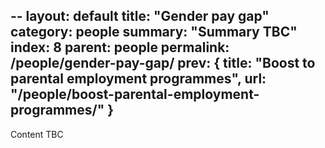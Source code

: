 --
layout: default
title:  "Gender pay gap"
category: people
summary: "Summary TBC"
index: 8
parent: people
permalink: /people/gender-pay-gap/
prev: { title: "Boost to parental employment programmes", url: "/people/boost-parental-employment-programmes/" }
--

Content TBC